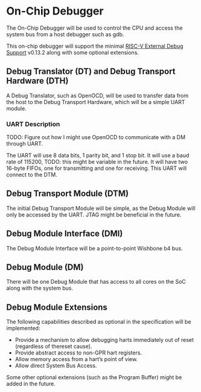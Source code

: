 # On-Chip Debugger

The On-Chip Debugger will be used to control the CPU and access the system bus from a
host debugger such as gdb.

This on-chip debugger will support the minimal [RISC-V External Debug Support](https://riscv.org/wp-content/uploads/2019/03/riscv-debug-release.pdf) v0.13.2
along with some optional extensions.

## Debug Translator (DT) and Debug Transport Hardware (DTH)

A Debug Translator, such as OpenOCD, will be used to
transfer data from the host to the Debug Transport Hardware, which will be a simple
UART module.

### UART Description

TODO: Figure out how I might use OpenOCD to communicate with a DM through UART.

The UART will use 8 data bits, 1 parity bit, and 1 stop bit. It will use a baud rate of
115200, TODO: this might be variable in the future. It will have two 16-byte FIFOs, one
for transmitting and one for receiving. This UART will connect to the DTM.

## Debug Transport Module (DTM)

The initial Debug Transport Module will be simple, as the Debug Module will
only be accessed by the UART. JTAG might be beneficial in the future.

## Debug Module Interface (DMI)

The Debug Module Interface will be a point-to-point Wishbone b4 bus.

## Debug Module (DM)

There will be one Debug Module that has access to all cores on the SoC along with
the system bus.

## Debug Module Extensions

The following capabilities described as optional in the specification will be implemented:

- Provide a mechanism to allow debugging harts immediately out of reset (regardless of thereset cause).
- Provide abstract access to non-GPR hart registers.
- Allow memory access from a hart’s point of view.
- Allow direct System Bus Access.

Some other optional extensions (such as the Program Buffer) might be added in the future.
